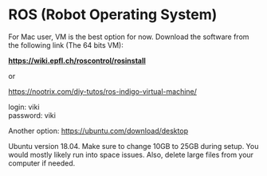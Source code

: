 # ROS (Robot Operating System)

For Mac user, VM is the best option for now.  Download the software from the following link (The 64 bits VM): 

**https://wiki.epfl.ch/roscontrol/rosinstall**

or 

https://nootrix.com/diy-tutos/ros-indigo-virtual-machine/

login: viki <br>
password: viki


Another option: https://ubuntu.com/download/desktop

Ubuntu version 18.04.  Make sure to change 10GB to 25GB during setup.  You would mostly likely run into space issues. Also, delete large files from your computer if needed. 


